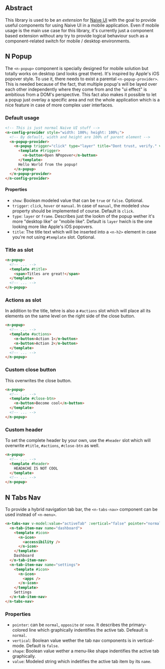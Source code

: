 ## Abstract

This library is used to be an *extension* for [Naive UI](https://naiveui.com) with the goal to provide useful components for using Naive UI in a mobile application. Even if mobile usage is the main use case for this library, it's currently just a component based extension without any try to provide logical behaviour such as a component-related switch for mobile / desktop environments.

## N Popup

The `<n-popup>` component is specially designed for mobile solution but totally works on desktop (and looks great there). It's inspired by Apple's iOS popover style. To use it, there needs to exist a parental `<n-popup-provider>`. This is needed because of the fact, that multiple popup's will be layed over each other independently where they come from and the "ui effect" is ambitious from a DOM's perspective. This fact also makes it possible to let a popup just overlay a specific area and not the whole application which is a nice feature in case of more complex user interfaces.

### Default usage

```html
<!-- This is just normal Naive UI stuff -->
<n-config-provider style="width: 100%; height: 100%;">
  <!-- By default, width and height are 100% of parent element -->
  <n-popup-provider>
    <n-popup trigger="click" type="layer" title="Dont trust, verify." v-model:show="showRef">
      <template #trigger>
        <n-button>Open NPopover</n-button>
      </template>
      Hello World from the popup!
    </n-popup>
  </n-popup-provider>
</n-config-provider>
```

#### Properties

- `show`: Boolean modeled value that can be `true` or `false`. Optional.
- `trigger`: `click`, `hover` or `manual`. In case of `manual`, the modeled `show` property should be implemented of course. Default is `click`.
- `type`: `layer` or `frame`. Describes just the lookm of the popup wether it's more "desktop like" or "mobile like". Default is `layer` hwich is the one looking more like Apple's iOS popovers.
- `title`: The title text which will be inserted into a `<n-h2>` element in case you're not using `#template` slot. Optional.


### Title as slot

```html
<n-popup>
  <!-- ... -->
  <template #title>
    <span>Titles are great!</span>
  </template>
  <!-- ... -->
</n-popup>
```

### Actions as slot

In addition to the title, tehre is also a `#actions` slot which will place all its elements on the same level on the right side of the close button.

```html
<n-popup>
  <!-- ... -->
  <template #actions>
    <n-button>Action 1</n-button>
    <n-button>Action 2</n-button>
  </template>
  <!-- ... -->
</n-popup>
```

### Custom close button

This overwrites the close button.

```html
<n-popup>
  <!-- ... -->
  <template #close-btn>
    <n-button>Become cool</n-button>
  </template>
  <!-- ... -->
</n-popup>
```

### Custom header

To set the complete header by your own, use the `#header` slot which will overwrite `#title`, `#actions`, `#close-btn` as well.

```html
<n-popup>
  <!-- ... -->
  <template #header>
    HEADACHE IS NOT COOL
  </template>
  <!-- ... -->
</n-popup>
```


## N Tabs Nav


To provide a hybrid navigation tab bar, the `<n-tabs-nav>` component can be used instead of `<n-menu>`.


```html
<n-tabs-nav v-model:value="activeTab" :vertical="false" pointer="normal" shape>
  <n-tab-item-nav name="dashboard">
    <template #icon>
      <n-icon>
        <accessibility />
      </n-icon>
    </template>
    Dashboard
  </n-tab-item-nav>
  <n-tab-item-nav name="settings">
    <template #icon>
      <n-icon>
        <apps />
      </n-icon>
    </template>
    Settings
  </n-tab-item-nav>
</n-tabs-nav>
```


### Properties

- `pointer`: can be `normal`, `opposite` or `none`. It describes the primary-colored line which graphically indentifies the active tab. Defeault is `normal`.
- `vertical`: Boolean value wether the tab nav components is in vertical-mode. Default is `false`.
- `shape`: Boolean value wether a menu-like shape indentifies the active tab graphically.
- `value`: Modeled string which indetifies the active tab item by its `name`.


